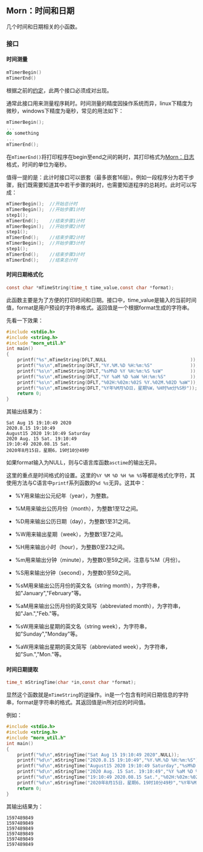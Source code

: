 ## Morn：时间和日期

几个时间和日期相关的小函数。



### 接口

#### 时间测量

```c
mTimerBegin()
mTimerEnd()
```

根据之前的[约定](./doc/Morn：约定.md)，此两个接口必须成对出现。

通常此接口用来测量程序耗时。时间测量的精度因操作系统而异，linux下精度为微秒，windows下精度为毫秒，常见的用法如下：

```c
mTimerBegin();
...
do something
...
mTimerEnd();
```

在`mTimerEnd()`将打印程序在begin至end之间的耗时，其打印格式为[Morn：日志]()格式，时间的单位为毫秒。

值得一提的是：此计时接口可以嵌套（最多嵌套16层）。例如一段程序分为若干步骤，我们既需要知道其中若干步骤的耗时，也需要知道程序的总耗时。此时可以写成：

```c
mTimerBegin();	//开始总计时
mTimerBegin();	//开始步骤1计时
step1();
mTimerEnd();	//结束步骤1计时
mTimerBegin();	//开始步骤2计时
step1();
mTimerEnd();	//结束步骤2计时
mTimerBegin();	//开始步骤3计时
step1();
mTimerEnd();	//结束步骤3计时
mTimerEnd();	//结束总计时
```



#### 时间日期格式化

```c
const char *mTimeString(time_t time_value,const char *format);
```

此函数主要是为了方便的打印时间和日期。接口中，time_value是输入的当前时间值，format是用户预设的字符串格式。返回值是一个根据format生成的字符串。

先看一下效果：

```c
#include <stdio.h>
#include <string.h>
#include "morn_util.h"
int main()
{
    printf("%s",mTimeString(DFLT,NULL                               ));
    printf("%s\n",mTimeString(DFLT,"%Y.%M.%D %H:%m:%S"              ));
    printf("%s\n",mTimeString(DFLT,"%sM%D %Y %H:%m:%S %sW"          ));
    printf("%s\n",mTimeString(DFLT,"%Y %aM %D %aW %H:%m:%S"         ));
    printf("%s\n",mTimeString(DFLT,"%02H:%02m:%02S %Y.%02M.%02D %aW"));
    printf("%s\n",mTimeString(DFLT,"%Y年%M月%D日，星期%W，%H时%m分%S秒"));
    return 0;
}
```

其输出结果为：

```
Sat Aug 15 19:10:49 2020
2020.8.15 19:10:49
August15 2020 19:10:49 Saturday
2020 Aug. 15 Sat. 19:10:49
19:10:49 2020.08.15 Sat.
2020年8月15日，星期6，19时10分49秒
```

如果format输入为NULL，则与C语言库函数`asctime`的输出无异。

这里的重点是时间格式的设置。这里的`%Y %M %D %H %m %S`等都是格式化字符，其使用方法与C语言中`printf`系列函数的`%d %s`无异。这其中：

* %Y用来输出公元纪年（year），为整数。

* %M用来输出公历月份（month），为整数1至12之间。

* %D用来输出公历日期（day），为整数1至31之间。

* %W用来输出星期（week），为整数1至7之间。

* %H用来输出小时（hour），为整数0至23之间。

* %m用来输出分钟（minute），为整数0至59之间，注意与%M（月份）。

* %S用来输出分钟（second），为整数0至59之间。

* %sM用来输出公历月份的英文名（string month），为字符串，如"January","February"等。

* %aM用来输出公历月份的英文简写（abbreviated month），为字符串，如"Jan.","Feb."等。

* %sW用来输出星期的英文名（string week），为字符串，如"Sunday","Monday"等。

* %aW用来输出星期的英文简写（abbreviated week），为字符串，如"Sun.","Mon."等。

  

#### 时间日期提取

```c
time_t mStringTime(char *in,const char *format);
```

显然这个函数就是`mTimeString`的逆操作。in是一个包含有时间日期信息的字符串，format是字符串的格式。其返回值是in所对应的时间值。

例如：

```c
#include <stdio.h>
#include <string.h>
#include "morn_util.h"
int main()
{
    printf("%d\n",mStringTime("Sat Aug 15 19:10:49 2020",NULL));
    printf("%d\n",mStringTime("2020.8.15 19:10:49","%Y.%M.%D %H:%m:%S"));
    printf("%d\n",mStringTime("August15 2020 19:10:49 Saturday","%sM%D %Y %H:%m:%S %sW"));
    printf("%d\n",mStringTime("2020 Aug. 15 Sat. 19:10:49","%Y %aM %D %aW %H:%m:%S"));
    printf("%d\n",mStringTime("19:10:49 2020.08.15 Sat.","%02H:%02m:%02S %Y.%02M.%02D %aW"));
    printf("%d\n",mStringTime("2020年8月15日，星期6，19时10分49秒","%Y年%M月%D日，星期%W，%H时%m分%S秒"));
    return 0;
}
```

其输出结果为：

```
1597489849
1597489849
1597489849
1597489849
1597489849
1597489849
```

